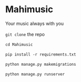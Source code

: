 # Mahimusic
Your music always with you
<br>
<br>
 `git clone` the repo
<br>
<br>
 ```cd Mahimusic```
<br>
<br>
 ```pip install -r requirements.txt```
<br>
<br>
```python manage.py makemigrations```
<br>
<br>
 ```python manage.py runserver```
